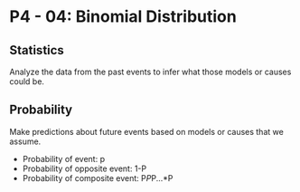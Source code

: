 # P4 - 04: Binomial Distribution

## Statistics
Analyze the data from the past events to infer what those models or causes could be.

## Probability
Make predictions about future events based on models or causes that we assume.

- Probability of event: p
- Probability of opposite event: 1-P
- Probability of composite event: P*P*P...*P
